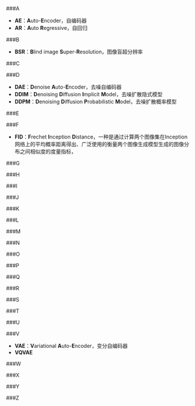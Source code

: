 ###A
- **AE**：**A**uto-**E**ncoder，自编码器
- **AR**：**A**uto **R**egressive，自回归

###B
- **BSR**：**B**lind image **S**uper-**R**esolution，图像盲超分辨率

###C

###D
- **DAE**：**D**enoise **A**uto-**E**ncoder，去噪自编码器
- **DDIM**：**D**enoising **D**iffusion **I**mplicit **M**odel，去噪扩散隐式模型
- **DDPM**：**D**enoising **D**iffusion **P**robabilistic **M**odel，去噪扩散概率模型

###E

###F
- **FID**：**F**rechet **I**nception **D**istance，一种是通过计算两个图像集在Inception网络上的平均概率距离得出、广泛使用的衡量两个图像生成模型生成的图像分布之间相似度的度量指标，

###G

###H

###I

###J

###K

###L

###M

###N

###O

###P

###Q

###R

###S

###T

###U

###V
- **VAE**：**V**ariational **A**uto-**E**ncoder，变分自编码器
- **VQVAE**

###W

###X

###Y

###Z